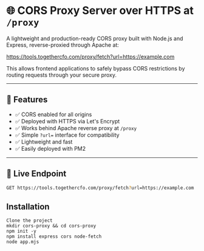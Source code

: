 # 🌐 CORS Proxy Server over HTTPS at `/proxy`

A lightweight and production-ready CORS proxy built with Node.js and Express, reverse-proxied through Apache at:

https://tools.togethercfo.com/proxy/fetch?url=https://example.com


This allows frontend applications to safely bypass CORS restrictions by routing requests through your secure proxy.

---

## 🔧 Features

- ✅ CORS enabled for all origins
- ✅ Deployed with HTTPS via Let's Encrypt
- ✅ Works behind Apache reverse proxy at `/proxy`
- ✅ Simple `?url=` interface for compatibility
- ✅ Lightweight and fast
- ✅ Easily deployed with PM2

---

## 🚀 Live Endpoint

```bash
GET https://tools.togethercfo.com/proxy/fetch?url=https://example.com
```

## Installation

```
Clone the project
mkdir cors-proxy && cd cors-proxy
npm init -y
npm install express cors node-fetch
node app.mjs
```





